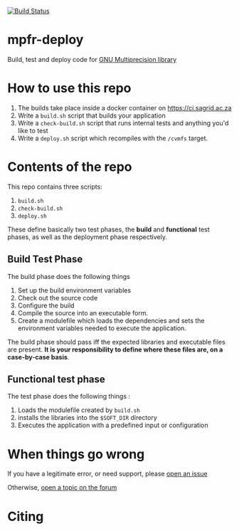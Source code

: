 [![Build Status](https://ci.sagrid.ac.za/buildStatus/icon?job=mpfr-deploy)](https://ci.sagrid.ac.za/job/mpfr-deploy)

# mpfr-deploy

Build, test and deploy code for [GNU Multiprecision library](http://www.mpfr.org/)

# How to use this repo

  1. The builds take place inside a docker container on https://ci.sagrid.ac.za
  1. Write a `build.sh` script that builds your application
  1. Write a `check-build.sh` script that runs internal tests and anything you'd like to test
  1. Write a `deploy.sh` script which recompiles with the `/cvmfs` target.

# Contents of the repo

This repo contains three scripts:

  1. `build.sh`
  2. `check-build.sh`
  3. `deploy.sh`

These define basically two test phases, the **build** and **functional** test phases, as well as the deployment phase respectively.

## Build Test Phase

The build phase does the following things

  1. Set up the build environment variables
  2. Check out the source code
  3. Configure the build
  4. Compile the source into an executable form.
  5. Create a modulefile which loads the dependencies and sets the environment variables needed to execute the application.

The build phase should pass iff the expected libraries and executable files are present. **It is your responsibility to define where these files are, on a case-by-case basis**.

## Functional test phase

The test phase does the following things :

  1. Loads the modulefile created by `build.sh`
  1. installs the libraries into the `$SOFT_DIR` directory
  2. Executes the application with a predefined input or configuration


# When things go wrong

If you have a legitimate error, or need support, please [open an issue](../../issues)

Otherwise, [open a topic on the forum](https://discourse.sci-gaia.eu)

# Citing

<!-- waiting for DOI -->
